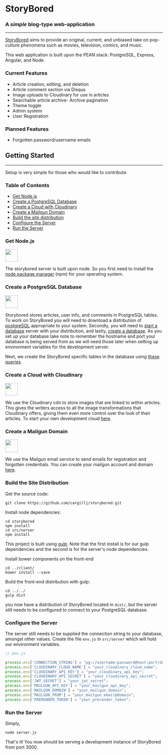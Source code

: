 # StoryBored
### A *simple* blog-type web-application
---
[StoryBored](http://storybored.news) aims to provide an original, current, and unbiased take on pop-culture phenomena such as movies, television, comics, and music.

This web application is built upon the PEAN stack: PostgreSQL, Express, Angular, and Node.

### Current Features
- Article creation, editing, and deletion
- Article comment section via Disqus
- Image uploads to Cloudinary for use in articles
- Searchable article archive- Archive pagination
- Theme toggle
- Admin system
- User Registration

### Planned Features
- Forgotten password/username emails

## Getting Started
---
Setup is very simple for those who would like to contribute.
### Table of Contents

- [Get Node.js](#get-node.js)
- [Create a PostgreSQL Database](#create-a-postgresql-database)
- [Create a Cloud with Cloudinary](#create-a-cloud-with-cloudinary)
- [Create a Mailgun Domain](#create-a-mailgun-domain)
- [Build the site distribution](#build-the-site-distribution)
- [Configure the Server](#configure-the-server)
- [Run the Server](#run-the-server)

### Get Node.js
<img src="http://mean.io/system/assets/img/logos/nodejs.png" height="40px">

The storybored server is built upon node. So you first need to install the [node package manager](https://nodejs.org/en/) (npm) 
for your operating system.

### Create a PostgreSQL Database
<img src="http://www.datavirtuality.com/blog/wp-content/uploads/2015/08/postgresql-logo-624x110.png" height="40px">

Storybored stores articles, user info, and comments in PostgreSQL tables. To work on StoryBored you will need to download a distribution of [postgreSQL](http://www.postgresql.org/download/) appropriate to your system. Secondly, you will need to [start a database](http://www.postgresql.org/docs/9.1/static/server-start.html) server with your distribution, and lastly, [create a database](http://www.postgresql.org/docs/9.1/static/server-start.html). As you set up your database take note to remember the hostname and port your database is being served from as we will need those later when setting up environment variables for the development server.

Next, we create the StoryBored specific tables in the database using [these queries](docs/db.md).


### Create a Cloud with Cloudinary
<img src="http://res-1.cloudinary.com/cloudinary/image/asset/dpr_2.0/logo-e0df892053afd966cc0bfe047ba93ca4.png" height="40px">

We use the Cloudinary cdn to store images that are linked to within articles.  This gives the writers access to all the image 
transformations that Cloudinary offers, giving them even more control over the look of their articles. To start your own 
development cloud [here](http://cloudinary.com/).

### Create a Mailgun Domain
<img src="http://p5.zdassets.com/hc/settings_assets/218486/200001815/ztEAE5VPuxlrMg23XYd4dw-Mailgun_Secondary.png" height="40px">

We use the Mailgun email service to send emails for registration and forgotten credentials. You can create your mailgun account and domain [here](http://www.mailgun.com/).

### Build the Site Distribution
Get the source code:
```
git clone https://github.com/cargillj/storybored.git
```
Install node dependencies:
```
cd storybored
npm install
cd src/server
npm install
```
This project is built using [gulp](http://gulpjs.com/). Note that the first install is for our gulp dependencies and the second is for the server's node dependencies.

Install bower components on the front-end
```
cd ../client/
bower install --save
```

Build the front-end distribution with gulp:
```
cd ../../
gulp dist
```

you now have a distribution of StoryBored located in `dist/`, but the server still needs to be configured to connect to your PostgreSQL database.

### Configure the Server
The server still needs to be supplied the connection string to your database, amongst other values.
Create the file `env.js` in `src/server` which will hold our environment variables.

```javascript
// env.js

process.env['CONNECTION_STRING'] = "pg://username:password@host:port/database_name";
process.env['CLOUDINARY_CLOUD_NAME'] = "your_cloudinary_cloud_name";
process.env['CLOUDINARY_API_KEY'] = "your_cloudinary_api_key";
process.env['CLOUDINARY_API_SECRET'] = "your_cloudinary_api_secret";
process.env['JWT_SECRET'] = "your_jwt_secret";
process.env['MAILGUN_API_KEY'] = "your_mailgun_api_key";
process.env['MAILGUN_DOMAIN'] = "your_mailgun_domain";
process.env['MAILGUN_FROM'] = "your_mailgun_email@domain";
process.env['PRERENDER_TOKEN'] = "your_prerender_token";
```

### Run the Server
Simply,
```
node server.js
```
That's it! You now should be serving a development instance of StoryBored from port 3000.

